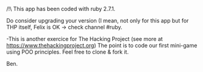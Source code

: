 
/!\ This app has been coded with ruby 2.7.1.

Do consider upgrading your version (I mean, not only for this app but for THP itself, Felix is OK -> check channel #ruby.


-This is another exercice for The Hacking Project (see more at https://www.thehackingproject.org)
The point is to code our first mini-game using POO principles.
Feel free to clone & fork it.

Ben.
